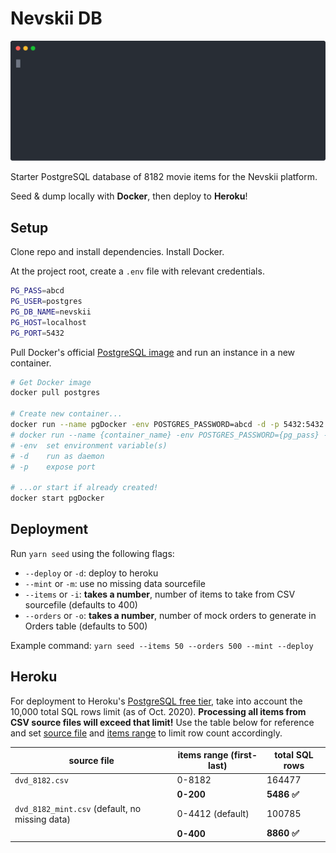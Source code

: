 # Nevskii DB

<p align="center">
  <img width="600" src="./assets/svg/seed.svg">
</p>
Starter PostgreSQL database of 8182 movie items for the Nevskii platform.

Seed & dump locally with **Docker**, then deploy to **Heroku**!

## Setup

Clone repo and install dependencies. Install Docker.

At the project root, create a `.env` file with relevant credentials.

```bash
PG_PASS=abcd
PG_USER=postgres
PG_DB_NAME=nevskii
PG_HOST=localhost
PG_PORT=5432
```

Pull Docker's official [PostgreSQL image](https://hub.docker.com/_/postgres) and run an instance in a new container.

```bash
# Get Docker image
docker pull postgres

# Create new container...
docker run --name pgDocker -env POSTGRES_PASSWORD=abcd -d -p 5432:5432 postgres
# docker run --name {container_name} -env POSTGRES_PASSWORD={pg_pass} -d -p {host_port}:{container_port} {pg_username}
# -env  set environment variable(s)
# -d    run as daemon
# -p    expose port

# ...or start if already created!
docker start pgDocker
```

## Deployment

Run `yarn seed` using the following flags:

- `--deploy` or `-d`: deploy to heroku
- `--mint` or `-m`: use no missing data sourcefile
- `--items` or `-i`: **takes a number**, number of items to take from CSV sourcefile (defaults to 400)
- `--orders` or `-o`: **takes a number**, number of mock orders to generate in Orders table (defaults to 500)

Example command: `yarn seed --items 50 --orders 500 --mint --deploy`

## Heroku

For deployment to Heroku's [PostgreSQL free tier](https://elements.heroku.com/addons/heroku-postgresql), take into account the 10,000 total SQL rows limit (as of Oct. 2020). **Processing all items from CSV source files will exceed that limit!** Use the table below for reference and set [source file](https://github.com/niiccolas/nevskii-db/blob/b17d3dac9f8e8c2cd05934516766a0428953b4b3/src/index.js#L44) and [items range](https://github.com/niiccolas/nevskii-db/blob/b17d3dac9f8e8c2cd05934516766a0428953b4b3/src/index.js#L43) to limit row count accordingly.

| source file                                    | items range (first-last)            | total SQL rows |
| ---------------------------------------------- | ---------------- | -------------- |
| `dvd_8182.csv`                                 | 0-8182           | 164477         |
|                                                | **0-200**        | **5486 ✅**    |
| `dvd_8182_mint.csv` (default, no missing data) | 0-4412 (default) | 100785         |
|                                                | **0-400**        | **8860 ✅**    |
